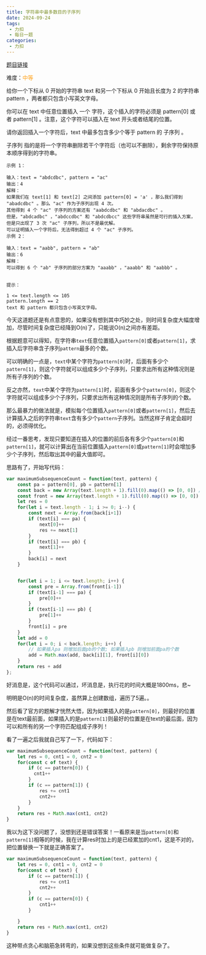 ```yaml
---
title: 字符串中最多数目的子序列
date: 2024-09-24
tags:
 - 力扣
 - 每日一题
categories: 
 - 力扣
---
```


[题目链接](https://leetcode.cn/problems/maximize-number-of-subsequences-in-a-string/)

难度：<font color="#FFA119">中等</font>

给你一个下标从 0 开始的字符串 text 和另一个下标从 0 开始且长度为 2 的字符串 pattern ，两者都只包含小写英文字母。

你可以在 text 中任意位置插入 一个 字符，这个插入的字符必须是 pattern[0] 或者 pattern[1] 。注意，这个字符可以插入在 text 开头或者结尾的位置。

请你返回插入一个字符后，text 中最多包含多少个等于 pattern 的 子序列 。

子序列 指的是将一个字符串删除若干个字符后（也可以不删除），剩余字符保持原本顺序得到的字符串。
```
示例 1：

输入：text = "abdcdbc", pattern = "ac"
输出：4
解释：
如果我们在 text[1] 和 text[2] 之间添加 pattern[0] = 'a' ，那么我们得到 "abadcdbc" 。那么 "ac" 作为子序列出现 4 次。
其他得到 4 个 "ac" 子序列的方案还有 "aabdcdbc" 和 "abdacdbc" 。
但是，"abdcadbc" ，"abdccdbc" 和 "abdcdbcc" 这些字符串虽然是可行的插入方案，但是只出现了 3 次 "ac" 子序列，所以不是最优解。
可以证明插入一个字符后，无法得到超过 4 个 "ac" 子序列。
示例 2：

输入：text = "aabb", pattern = "ab"
输出：6
解释：
可以得到 6 个 "ab" 子序列的部分方案为 "aaabb" ，"aaabb" 和 "aabbb" 。
 

提示：

1 <= text.length <= 105
pattern.length == 2
text 和 pattern 都只包含小写英文字母。
```
今天这道题还是有点意思的，如果没有想到其中巧妙之处，则时间复杂度大幅度增加，尽管时间复杂度已经降到O(n)了，只能说O(n)之间亦有差距。

根据题意可以得知，在字符串`text`任意位置插入`pattern[0]`或者`pattern[1]`，求插入后字符串含子序列`pattern`最多的个数。

可以明确的一点是，`text`中某个字符为`pattern[0]`时，后面有多少个`pattern[1]`，则这个字符就可以组成多少个子序列，只要求出所有这种情况则是所有子序列的个数。

反之亦然，`text`中某个字符为`pattern[1]`时，前面有多少个`pattern[0]`，则这个字符就可以组成多少个子序列，只要求出所有这种情况则是所有子序列的个数。

那么最暴力的做法就是，模拟每个位置插入`pattern[0]`或者`pattern[1]`，然后去计算插入之后的字符串`text`含有多少个`pattern`子序列。当然这样子肯定会超时的，必须得优化。

经过一番思考，发现只要知道在插入的位置的前后各有多少个`pattern[0]`和`pattern[1]`，就可以计算出在当前位置插入`pattern[0]`或`pattern[1]`时会增加多少个子序列，然后取出其中的最大值即可。

思路有了，开始写代码：
```js
var maximumSubsequenceCount = function(text, pattern) {
    const pa = pattern[0], pb = pattern[1]
    const back = new Array(text.length + 1).fill(0).map(() => [0, 0]) // 记录插入位置的后面有多少个pa、pb
    const front = new Array(text.length + 1).fill(0).map(() => [0, 0]) // 记录插入位置的前面有多少个pa、pb
    let res = 0
    for(let i = text.length - 1; i >= 0; i--) {
        const next = Array.from(back[i+1])
        if (text[i] === pa) {
            next[0]++
            res += next[1]
        }
        if (text[i] === pb) {
            next[1]++
        }
        back[i] = next
    }


    for(let i = 1; i <= text.length; i++) {
        const pre = Array.from(front[i-1])
        if (text[i-1] === pa) {
            pre[0]++
        }
        if (text[i-1] === pb) {
            pre[1]++
        }
        front[i] = pre
    }
    let add = 0
    for(let i = 0; i < back.length; i++) {
        // 如果插入pa 则增加后面pb的个数; 如果插入pb 则增加前面pa的个数
        add = Math.max(add, back[i][1], front[i][0])
    }
    return res + add
};
```
好消息是，这个代码可以通过，坏消息是，执行花的时间大概是1800ms，悲~

明明是O(n)的时间复杂度，虽然算上创建数组，遍历了5遍。。

然后看了官方的题解才恍然大悟，因为如果插入的是`pattern[0]`，则最好的位置是在text最前面，如果插入的是`pattern[1]`则最好的位置是在text的最后面，因为可以和所有的另一个字符匹配组成子序列！

看了一遍之后我就自己写了一下，代码如下：
```js
var maximumSubsequenceCount = function(text, pattern) {
    let res = 0, cnt1 = 0, cnt2 = 0
    for(const c of text) {
        if (c == pattern[0]) {
          cnt1++
        }
        if (c == pattern[1]) {
            res += cnt1
            cnt2++
        }
    }
    return res + Math.max(cnt1, cnt2)
}
```
我以为这下没问题了，没想到还是错误答案！一看原来是当`pattern[0]`和`pattern[1]`相等的时候，我在计算res时加上的是已经累加的cnt1，这是不对的，把位置替换一下就是正确答案了。
```js
var maximumSubsequenceCount = function(text, pattern) {
    let res = 0, cnt1 = 0, cnt2 = 0
    for(const c of text) {
        if (c == pattern[1]) {
            res += cnt1
            cnt2++
        }
        if (c == pattern[0]) {
            cnt1++
        }

    }
    return res + Math.max(cnt1, cnt2)
}
```

这种带点贪心和脑筋急转弯的，如果没想到这些条件就可能做复杂了。